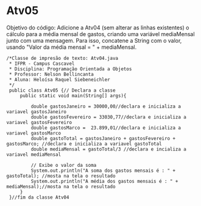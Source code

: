 # Atv05

Objetivo do código:
Adicione a Atv04 (sem alterar as linhas existentes) o cálculo para a média mensal de gastos, criando uma variável mediaMensal junto com uma mensagem. Para isso, concatene a String com o valor, usando "Valor da média mensal = " + mediaMensal.


```
/*Classe de impresão de texto: Atv04.java
 * IFPR - Campus Cascavel
 * Disciplina: Programação Orientada a Objetos
 * Professor: Nelson Bellincanta
 * Aluna: Heloísa Raquel Siebeneichler
 */ 
 public class Atv05 {// Declara a classe 
     public static void main(String[] args){
         
         double gastosJaneiro = 30000,00//declara e inicializa a variavel gastosJaneiro
         double gastosFevereiro = 33030,77//declara e inicializa a variavel gastosFevereiro
         double gastosMarco =  23.899,01//declara e inicializa a variavel gastosMarco
         double gastoTotal = gastosJaneiro + gastosFevereiro + gastosMarco; //declara e inicializa a variavel gastoTotal
         double mediaMensal = gastoTotal/3 //declara e incializa a variavel mediaMensal

         // Exibe o valor da soma
         System.out.println("A soma dos gastos mensais é : " + gastoTotal); //mosta na tela o resultado
         System.out.println("A média dos gastos mensais é : " + mediaMensal);//mosta na tela o resultado
     }
 }//fim da classe Atv04
 
```
